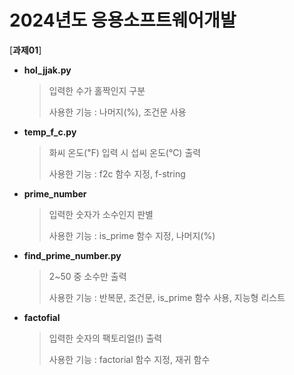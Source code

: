 # 2024년도 응용소프트웨어개발
[**과제01**]


- **hol_jjak.py**
  > 입력한 수가 홀짝인지 구분
  >
  > 
  > 사용한 기능 : 나머지(%), 조건문 사용
  
- **temp_f_c.py**
  > 화씨 온도(℉) 입력 시 섭씨 온도(℃) 출력
  >
  >
  > 사용한 기능 : f2c 함수 지정, f-string
  
- **prime_number**
  > 입력한 숫자가 소수인지 판별
  >
  > 
  > 사용한 기능 : is_prime 함수 지정, 나머지(%)

- **find_prime_number.py**
  > 2~50 중 소수만 출력
  >
  > 
  > 사용한 기능 : 반복문, 조건문, is_prime 함수 사용, 지능형 리스트
  
- **factofial**
  > 입력한 숫자의 팩토리얼(!) 출력
  > 
  >
  > 사용한 기능 : factorial 함수 지정, 재귀 함수
